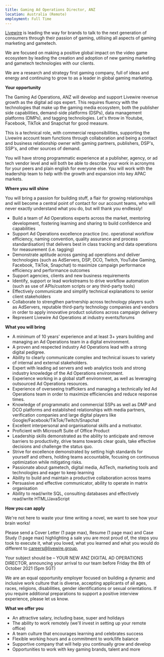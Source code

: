 ```yaml
---
title: Gaming Ad Operations Director, ANZ
location: Australia (Remote)
employment: Full Time
---
```

[Livewire](https://livewire.group/) is leading the way for brands to talk to the next generation of consumers through their passion of gaming, utilising all aspects of gaming marketing and gametech.

We are focused on making a positive global impact on the video game ecosystem by leading the creation and adoption of new gaming marketing and gametech technologies with our clients.

We are a research and strategy first gaming company, full of ideas and energy and continuing to grow to as a leader in global gaming marketing.

**Your opportunity**

The Gaming Ad Operations, ANZ will develop and support Livewire revenue growth as the digital ad ops expert. This requires fluency with the technologies that make up the gaming media ecosystem, both the publisher side capabilities, demand-side platforms (DSPs), data management platforms (DMPs), and tagging technologies. Let's throw in Youtube, Facebook, TikTok and Snapchat for good measure.

This is a technical role, with commercial responsibilities, supporting the Livewire account team functions through collaboration and being a contact and business relationship owner with gaming partners, publishers, DSP's, SSP&#39;s, and other sources of demand.

You will have strong programmatic experience at a publisher, agency, or ad tech vendor level and will both be able to describe your work in acronyms for your peers and plain english for everyone else. You will work with the leadership team to help with the growth and expansion into key APAC markets.

**Where you will shine**

You will bring a passion for building stuff, a flair for growing relationships and will become a central point of contact for our account teams, who will never exactly understand what you do, but will thank you endlessly!

* Build a team of Ad Operations experts across the market, mentoring development, fostering learning and sharing to build confidence and capabilities
* Support Ad Operations excellence practice (inc. operational workflow efficiency, naming convention, quality assurance and process standardisation) that delivers best in class tracking and data operations for measurement (i.e. tagging)
* Demonstrate aptitude across gaming ad operations and deliver technologies (such as AdServers, DSP, DCO, Twitch, YouTube Gaming, Facebook, TikTok, Snapchat) to maximize campaign performance efficiency and performance outcomes
* Support agencies, clients and new business requirements
* Identify, support or lead workstreams to drive workflow automation (such as use of APIs/custom scripts or any third-party tools)
* Effectively communicate and simplify technical explanations to senior client stakeholders
* Collaborate to strengthen partnership across technology players such as AdServers, reputable third-party technology companies and vendors in order to apply innovative product solutions across campaign delivery
* Represent Livewire Ad Operations at industry events/forums

**What you will bring**

* A minimum of 10 years' experience and at least 3+ years building and managing an Ad Operations team in a digital environment.
* A proven and respected industry Ad Operations lead with a strong digital pedigree.
* Ability to clearly communicate complex and technical issues to variety of internal and external stakeholders.
* Expert with leading ad servers and web analytics tools and strong industry knowledge of the Ad Operations environment.
* Experience working in a global staff environment, as well as leveraging outsourced Ad Operations resources.
* Experience of overseeing traffickers and managing a technically led Ad Operations team in order to maximize efficiencies and reduce response times.
* Knowledge of programmatic and commercial SSPs as well as DMP and DCO platforms and established relationships with media partners, verification companies and large digital players like Google/Facebook/TikTok/Twitch/Snapchat
* Excellent interpersonal and organisational skills and a motivator.
* Proficient with Microsoft Suite of Office Product
* Leadership skills demonstrated as the ability to anticipate and remove barriers to productivity, drive teams towards clear goals, take effective decisions and challenge the status quo.
* Strive for excellence demonstrated by setting high standards for yourself and others, holding teams accountable, focusing on continuous optimization while mitigating risks.
* Passionate about gametech, digital media, AdTech, marketing tools and technologies and eager to keep learning
* Ability to build and maintain a productive collaboration across teams
* Persuasive and effective communicator, ability to operate in matrix organisation
* Ability to read/write SQL, consulting databases and effectively read/write HTML/JavaScript

**How you can apply**

We're not here to waste your time writing a novel, we want to see how your brain works!

Please send a Cover Letter (1 page max), Resume (1 page max) and Case Study (1 page max) highlighting a sale you are most proud of, the steps you took to execute it, what you loved, what you learned and what you would do different to [careers@livewire.group](mailto:careers@livewire.group),

Your subject should be – YOUR NEW ANZ DIGITAL AD OPERATIONS DIRECTOR, announcing your arrival to our team before Friday the 8th of October 2021 (5pm SGT)

We are an equal opportunity employer focused on building a dynamic and inclusive work culture that is diverse, accepting applicants of all ages, races, religions, disabilities, gender identifications or sexual orientations. If you require additional preparations to support a positive interview experience, please let us know.

**What we offer you**

* An attractive salary, including base, super and holidays
* The ability to work remotely (we'll invest in setting up your remote office)
* A team culture that encourages learning and celebrates success
* Flexible working hours and a commitment to work/life balance
* Supportive company that will help you continually grow and develop
* Opportunities to work with key gaming brands, talent and more